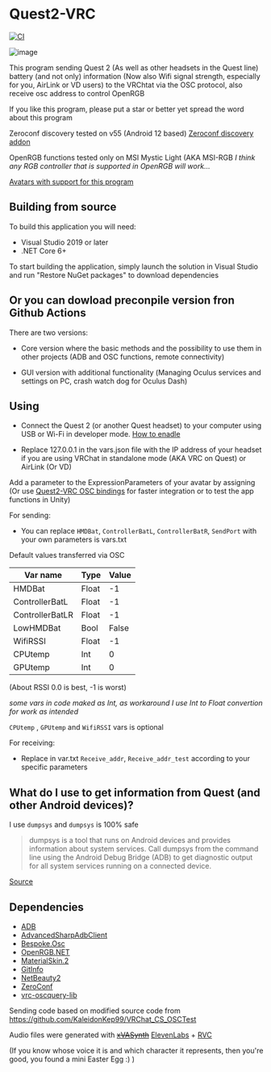 # Quest2-VRC
[![CI](https://github.com/Sergey004/Quest2-VRC/actions/workflows/main.yml/badge.svg)](https://github.com/Sergey004/Quest2-VRC/actions/workflows/main.yml)

![image](https://user-images.githubusercontent.com/11889498/230911077-48b58669-f37f-433d-b6ae-17bf2af58db9.png)

This program sending Quest 2 (As well as other headsets in the Quest line) battery (and not only) information (Now also Wifi signal strength, especially for you, AirLink or VD users) to the VRChtat via the OSC protocol, also receive osc address to control OpenRGB

If you like this program, please put a star or better yet spread the word about this program

Zeroconf discovery tested on v55 (Android 12 based) [Zeroconf discovery addon](https://github.com/Sergey004/Quest2-VRC/releases/tag/New_Addon)

OpenRGB functions tested only on MSI Mystic Light (AKA MSI-RGB *I think any RGB controller that is supported in OpenRGB will work...*

[Avatars with support for this program](Avatars%20with%20Quest2-VRC%20support.md)

## Building from source
To build this application you will need:
- Visual Studio 2019 or later
- .NET Core 6+

To start building the application, simply launch the solution in Visual Studio and run "Restore NuGet packages" to download dependencies

## Or you can dowload preconpile version fron Github Actions

There are two versions:

- Core version where the basic methods and the possibility to use them in other projects (ADB and OSC functions, remote connectivity)

- GUI version with additional functionality (Мanaging Oculus services and settings on PC, crash watch dog for Oculus Dash)

## Using

- Connect the Quest 2 (or another Quest headset) to your computer using USB or Wi-Fi in developer mode. [How to enadle](https://www.wikihow.com/Enable-Developer-Mode-Oculus-Quest-2)
 
- Replace 127.0.0.1 in the vars.json file with the IP address of your headset if you are using VRChat in standalone mode (AKA VRC on Quest) or AirLink (Or VD) 

Add a parameter to the ExpressionParameters of your avatar by assigning (Or use [Quest2-VRC OSC bindings](Bindings/Quest2-VRC%20OSC%20bindings.unitypackage) for faster integration or to test the app functions in Unity)

For sending:
- You can replace ```HMDBat```, ```ControllerBatL```, ```ControllerBatR```, ```SendPort``` with your own parameters is vars.txt

Default values transferred via OSC

|Var name|Type|Value|
|---|---|---|
|HMDBat|Float|-1|
|ControllerBatL|Float|-1|
|ControllerBatLR|Float|-1|
|LowHMDBat|Bool|False|
|WifiRSSI|Float|-1|
|CPUtemp|Int|0|
|GPUtemp|Int|0|

(About RSSI 0.0 is best, -1 is worst) 

*some vars in code maked as Int, as workaround I use Int to Float convertion for work as intended*

```CPUtemp``` , ```GPUtemp``` and ```WifiRSSI``` vars is optional

For receiving:
- Replace in var.txt ```Receive_addr```, ```Receive_addr_test``` according to your specific parameters



## What do I use to get information from Quest (and other Android devices)?

I use ``dumpsys`` and ``dumpsys`` is 100% safe

> dumpsys is a tool that runs on Android devices and provides information about system services. Call dumpsys from the command line using the Android Debug Bridge (ADB) to get diagnostic output for all system services running on a connected device.

[Source](https://developer.android.com/tools/dumpsys)

## Dependencies

- [ADB](https://developer.android.com/studio/releases/platform-tools)
- [AdvancedSharpAdbClient](https://github.com/yungd1plomat/AdvancedSharpAdbClient)
- [Bespoke.Osc](https://bitbucket.org/pvarcholik/bespoke.osc)
- [OpenRGB.NET](https://github.com/diogotr7/OpenRGB.NET)
- [MaterialSkin.2](https://github.com/leocb/MaterialSkin)
- [GitInfo](https://github.com/devlooped/GitInfo)
- [NetBeauty2](https://github.com/nulastudio/NetBeauty2)
- [ZeroConf](https://github.com/novotnyllc/Zeroconf)
- [vrc-oscquery-lib](https://github.com/vrchat-community/vrc-oscquery-lib)

Sending code based on modified source code from https://github.com/KaleidonKep99/VRChat_CS_OSCTest

Audio files were generated with ~~[xVASynth](https://github.com/DanRuta/xVA-Synth)~~ [ElevenLabs](https://elevenlabs.io/speech-synthesis) + [RVC](https://github.com/Mangio621/Mangio-RVC-Fork)

(If you know whose voice it is and which character it represents, then you're good, you found a mini Easter Egg :) )
